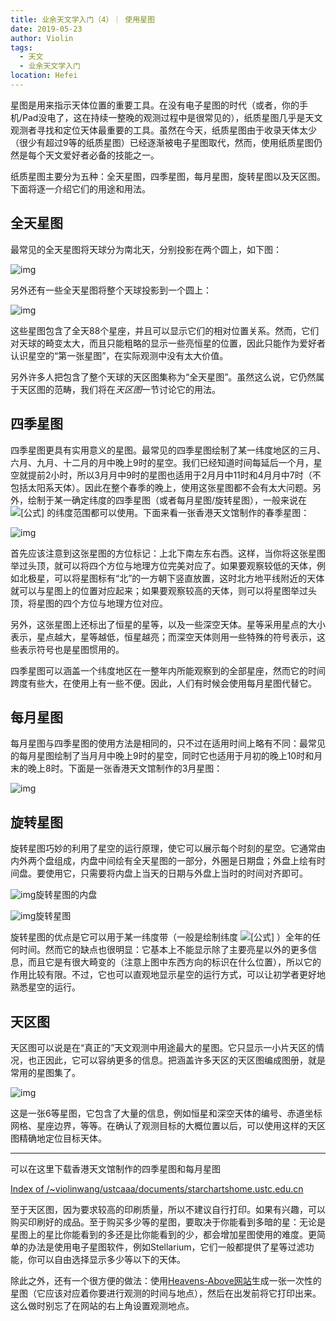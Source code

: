 ```yaml
---
title: 业余天文学入门（4）｜ 使用星图
date: 2019-05-23
author: Violin
tags:
  - 天文
  - 业余天文学入门
location: Hefei
---
```


星图是用来指示天体位置的重要工具。在没有电子星图的时代（或者，你的手机/Pad没电了，这在持续一整晚的观测过程中是很常见的），纸质星图几乎是天文观测者寻找和定位天体最重要的工具。虽然在今天，纸质星图由于收录天体太少（很少有超过9等的纸质星图）已经逐渐被电子星图取代，然而，使用纸质星图仍然是每个天文爱好者必备的技能之一。

纸质星图主要分为五种：全天星图，四季星图，每月星图，旋转星图以及天区图。下面将逐一介绍它们的用途和用法。

## 全天星图

最常见的全天星图将天球分为南北天，分别投影在两个圆上，如下图：

![img](https://pic3.zhimg.com/80/v2-ca7417c57d89ab041900140ee82e45db_1440w.jpg)

另外还有一些全天星图将整个天球投影到一个圆上：

![img](https://pic3.zhimg.com/80/v2-a060acacc27c3adc8bf3c8adaeb26171_1440w.jpg)

这些星图包含了全天88个星座，并且可以显示它们的相对位置关系。然而，它们对天球的畸变太大，而且只能粗略的显示一些亮恒星的位置，因此只能作为爱好者认识星空的“第一张星图”，在实际观测中没有太大价值。

另外许多人把包含了整个天球的天区图集称为“全天星图”。虽然这么说，它仍然属于天区图的范畴，我们将在*天区图*一节讨论它的用法。

## 四季星图

四季星图更具有实用意义的星图。最常见的四季星图绘制了某一纬度地区的三月、六月、九月、十二月的月中晚上9时的星空。我们已经知道时间每延后一个月，星空就提前2小时，所以3月月中9时的星图也适用于2月月中11时和4月月中7时（不包括太阳系天体）。因此在整个春季的晚上，使用这张星图都不会有太大问题。另外，绘制于某一确定纬度的四季星图（或者每月星图/旋转星图），一般来说在 ![[公式]](https://www.zhihu.com/equation?tex=%5Cpm+10%5E%7B%5Ccirc%7D) 的纬度范围都可以使用。下面来看一张香港天文馆制作的春季星图：

![img](https://pic2.zhimg.com/80/v2-915aaac85693d51664e63bb817f95d45_1440w.jpg)

首先应该注意到这张星图的方位标记：上北下南左东右西。这样，当你将这张星图举过头顶，就可以将四个方位与地理方位完美对应了。如果要观察较低的天体，例如北极星，可以将星图标有“北”的一方朝下竖直放置，这时北方地平线附近的天体就可以与星图上的位置对应起来；如果要观察较高的天体，则可以将星图举过头顶，将星图的四个方位与地理方位对应。

另外，这张星图上还标出了恒星的星等，以及一些深空天体。星等采用星点的大小表示，星点越大，星等越低，恒星越亮；而深空天体则用一些特殊的符号表示，这些表示符号也是星图惯用的。

四季星图可以涵盖一个纬度地区在一整年内所能观察到的全部星座，然而它的时间跨度有些大，在使用上有一些不便。因此，人们有时候会使用每月星图代替它。

## 每月星图

每月星图与四季星图的使用方法是相同的，只不过在适用时间上略有不同：最常见的每月星图绘制了当月月中晚上9时的星空，同时它也适用于月初的晚上10时和月末的晚上8时。下面是一张香港天文馆制作的3月星图：

![img](https://pic4.zhimg.com/80/v2-ab37738eb8ff5965c79b53a92fe5d72b_1440w.jpg)

## 旋转星图

旋转星图巧妙的利用了星空的运行原理，使它可以展示每个时刻的星空。它通常由内外两个盘组成，内盘中间绘有全天星图的一部分，外圈是日期盘；外盘上绘有时间盘。要使用它，只需要将内盘上当天的日期与外盘上当时的时间对齐即可。

![img](https://pic3.zhimg.com/80/v2-694387a840a24bbf7b30a3e001b24c13_1440w.jpg)旋转星图的内盘

![img](https://picb.zhimg.com/80/v2-e787e77c10447606dd28f8ddec75d0c4_1440w.jpg)旋转星图

旋转星图的优点是它可以用于某一纬度带（一般是绘制纬度 ![[公式]](https://www.zhihu.com/equation?tex=%5Cpm+5%5E%7B%5Ccirc%7D) ）全年的任何时间。然而它的缺点也很明显：它基本上不能显示除了主要亮星以外的更多信息，而且它是有很大畸变的（注意上图中东西方向的标识在什么位置），所以它的作用比较有限。不过，它也可以直观地显示星空的运行方式，可以让初学者更好地熟悉星空的运行。

## 天区图

天区图可以说是在“真正的”天文观测中用途最大的星图。它只显示一小片天区的情况，也正因此，它可以容纳更多的信息。把涵盖许多天区的天区图编成图册，就是常用的星图集了。

![img](https://pic4.zhimg.com/80/v2-15134214c1c9836beee16981ad5596ad_1440w.jpg)

这是一张6等星图，它包含了大量的信息，例如恒星和深空天体的编号、赤道坐标网格、星座边界，等等。在确认了观测目标的大概位置以后，可以使用这样的天区图精确地定位目标天体。

------

可以在这里下载香港天文馆制作的四季星图和每月星图

[Index of /~violinwang/ustcaaa/documents/starchartshome.ustc.edu.cn](https://link.zhihu.com/?target=http%3A//home.ustc.edu.cn/~violinwang/ustcaaa/documents/starcharts/)

至于天区图，因为要求较高的印刷质量，所以不建议自行打印。如果有兴趣，可以购买印刷好的成品。至于购买多少等的星图，要取决于你能看到多暗的星：无论是星图上的星比你能看到的多还是比你能看到的少，都会增加星图使用的难度。更简单的办法是使用电子星图软件，例如Stellarium，它们一般都提供了星等过滤功能，你可以自由选择显示多少等以下的天体。

除此之外，还有一个很方便的做法：使用[Heavens-Above网站](https://link.zhihu.com/?target=https%3A//www.heavens-above.com/SkyChart.aspx)生成一张一次性的星图（它应该对应着你要进行观测的时间与地点），然后在出发前将它打印出来。这么做时别忘了在网站的右上角设置观测地点。

